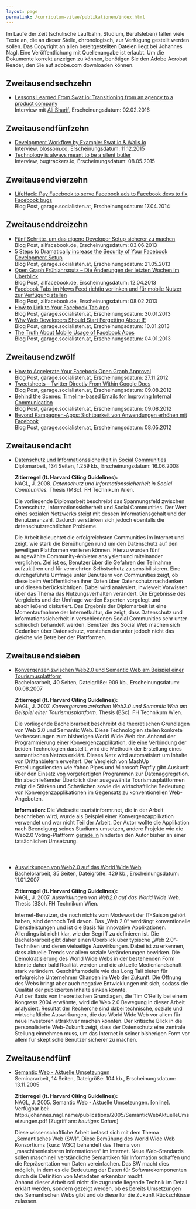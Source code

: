 ```yaml
---
layout: page
permalink: /curriculum-vitae/publikationen/index.html
---
```

  <p>Im Laufe der Zeit (schulische Laufbahn, Studium, Berufsleben) fallen viele Texte an, die an dieser Stelle, chronologisch, zur Verfügung gestellt werden sollen. Das Copyright an allen bereitgestellten Dateien liegt bei Johannes Nagl. Eine Veröffentlichung mit Quellenangabe ist erlaubt. Um die Dokumente korrekt anzeigen zu können, benötigen Sie den Adobe Acrobat Reader, den Sie auf adobe.com downloaden können.
  </p>
  
  <h2>Zweitausendsechzehn</h2>
  <ul>
    <li><span class="title"><a href="https://medium.com/@sharifsbeat/lessons-learned-from-swat-io-b7e1d1f111">Lessons Learned From Swat.io: Transitioning from an agency to a product company</a></span><br>Interview mit <a href="https://twitter.com/sharifsbeat">Ali Sharif</a>, Erscheinungsdatum: 02.02.2016
    </li>
  </ul>
  
  
  <h2>Zweitausendfünfzehn</h2>
  <ul>
    <li><span class="title"><a href="https://www.blossom.co/blog/development-workflow-by-example-swat-io-walls-io">Development Workflow by Example: Swat.io & Walls.io</a></span><br>Interview, blossom.co, Erscheinungsdatum: 11.12.2015
    </li>
    <li><span class="title"><a href="https://www.bugtrackers.io/interview-swatio-johannes-nagl">Technology is always meant to be a silent butler</a></span><br>Interview, bugtrackers.io, Erscheinungsdatum: 08.05.2015
    </li>
  </ul>

  <h2>Zweitausendvierzehn</h2>
  <ul>
    <li><span class="title"><a href="http://garage.socialisten.at/2014/04/lifehack-pay-facebook-to-serve-facebook-ads-to-facebook-devs-to-fix-facebook-bugs/">LifeHack: Pay Facebook to serve Facebook ads to Facebook devs to fix Facebook bugs</a></span><br>Blog Post, garage.socialisten.at, Erscheinungsdatum: 17.04.2014
    </li>
  </ul>

  <h2>Zweitausenddreizehn</h2>
  <ul>
    <li><span class="title"><a href="http://allfacebook.de/gastbeitrag/funf-schritte-um-das-eigene-developer-setup-sicherer-zu-machen">Fünf Schritte, um das eigene Developer Setup sicherer zu machen</a></span><br>Blog Post, allfacebook.de, Erscheinungsdatum: 03.06.2013
    </li>
    <li><span class="title"><a href="http://garage.socialisten.at/2013/05/5-steps-to-dramatically-increase-the-security-of-your-facebook-development-setup/">5 Steps to Dramatically increase the Security of Your Facebook Development Setup</a></span><br>Blog Post, garage.socialisten.at, Erscheinungsdatum: 21.05.2013
    </li>
    <li><span class="title"><a href="http://allfacebook.de/features/open-graph-apps-fur-die-massen-die-anderungen-der-letzten-wochen-im-uberblick">Open Graph Frühjahrsputz – Die Änderungen der letzten Wochen im Überblick</a></span><br>Blog Post, allfacebook.de, Erscheinungsdatum: 12.04.2013
    </li>
    <li><span class="title"><a href="http://allfacebook.de/features/facebook-tabs-im-news-feed-richtig-verlinken-und-fur-mobile-nutzer-zur-verfugung-stellen">Facebook Tabs im News Feed richtig verlinken und für mobile Nutzer zur Verfügung stellen</a></span><br>Blog Post, allfacebook.de, Erscheinungsdatum: 08.02.2013
    </li>
    <li><span class="title"><a href="http://garage.socialisten.at/2013/01/how-to-link-to-your-facebook-tab-app/">How to Link to Your Facebook Tab App</a></span><br>Blog Post, garage.socialisten.at, Erscheinungsdatum: 30.01.2013
    </li>
    <li><span class="title"><a href="http://garage.socialisten.at/2013/01/why-web-developers-should-start-forgetting-ie/">Why Web Developers Should Start Forgetting About IE</a></span><br>Blog Post, garage.socialisten.at, Erscheinungsdatum: 10.01.2013
    </li>
    <li><span class="title"><a href="http://garage.socialisten.at/2013/01/the-truth-about-mobile-usage-of-facebook-apps/">The Truth About Mobile Usage of Facebook Apps</a></span><br>Blog Post, garage.socialisten.at, Erscheinungsdatum: 04.01.2013
    </li>
  </ul>

  <h2>Zweitausendzwölf</h2>
  <ul>
    <li><span class="title"><a href="http://garage.socialisten.at/2012/11/how-to-accelerate-your-open-graph-approval/">How to Accelerate Your Facebook Open Graph Approval</a></span><br>Blog Post, garage.socialisten.at, Erscheinungsdatum: 27.11.2012
    </li>
    <li><span class="title"><a href="http://garage.socialisten.at/2012/08/tweetsheets-twitter-directly-from-within-google-docs/">Tweetsheets – Twitter Directly From Within Google Docs</a></span><br>Blog Post, garage.socialisten.at, Erscheinungsdatum: 09.08.2012
    </li>
    <li><span class="title"><a href="http://garage.socialisten.at/2012/07/behind-the-scenes-timeline-based-emails-for-improving-internal-communication/">Behind the Scenes: Timeline-based Emails for Improving Internal Communication</a></span><br>Blog Post, garage.socialisten.at, Erscheinungsdatum: 09.08.2012
    </li>
    <li><span class="title"><a href="http://garage.socialisten.at/2012/05/beyond-kampagnen-apps-sichtbarkeit-von-anwendungen-erhoehen-mit-facebook-achievements/">Beyond Kampagnen-Apps: Sichtbarkeit von Anwendungen erhöhen mit Facebook</a></span><br>Blog Post, garage.socialisten.at, Erscheinungsdatum: 08.05.2012
    </li>
  </ul>
  
  <h2>Zweitausendacht</h2>
  <ul>
    <li><span class="title"><a download href="/publications/2008/DatenschutzInformationssicherheitSocialCommunities.pdf">Datenschutz und Informationssicherheit in Social Communities</a></span><br>Diplomarbeit, 134 Seiten, 1.259 kb., Erscheinungsdatum: 16.06.2008
<p><strong>Zitierregel (lt. Harvard Citing Guidelines):</strong><br />NAGL, J. 2008. <em>Datenschutz und Informationssicherheit in Social Communities.</em> Thesis (MSc). FH Technikum Wien.</p>
      <p>
        Die vorliegende Diplomarbeit beschreibt das Spannungsfeld zwischen Datenschutz, Informationssicherheit und Social Communities. Der Wert eines sozialen Netzwerks steigt mit dessen Informationsgehalt und der Benutzeranzahl. Dadurch verstärken sich jedoch ebenfalls die datenschutzrechtlichen Probleme.
      </p>
      <p>
        Die Arbeit beleuchtet die erfolgreichsten Communities im Internet und zeigt, wie stark die Bemühungen rund um den Datenschutz auf den jeweiligen Plattformen variieren können. Hierzu wurden fünf ausgewählte Community-Anbieter analysiert und miteinander verglichen. Ziel ist es, Benutzer über die Gefahren der Teilnahme aufzuklären und für vermehrten Selbstschutz zu sensibilisieren. Eine durchgeführte Umfrage unter Benutzern von Communities zeigt, ob diese beim Veröffentlichen ihrer Daten über Datenschutz nachdenken und diesen berücksichtigen. Dabei wird analysiert, inwieweit Vorwissen über das Thema das Nutzungsverhalten verändert. Die Ergebnisse des Vergleichs und der Umfrage werden Experten vorgelegt und abschließend diskutiert. Das Ergebnis der Diplomarbeit ist eine Momentaufnahme der Internetkultur, die zeigt, dass Datenschutz und Informationssicherheit in verschiedenen Social Communities sehr unter-schiedlich behandelt werden. Benutzer des Social Web machen sich Gedanken über Datenschutz, verstehen darunter jedoch nicht das gleiche wie Betreiber der Plattformen.
      </p>
    </li>

  </ul>
  <h2>Zweitausendsieben</h2>
  <ul>
    <li style="padding-bottom: 40px;"><span class="title"><a download href="/publications/2007/KonvergenzenWeb20SemanticWeb.pdf" title="Konvergenzen zwischen Web2.0 und Semantic Web am Beispiel einer Tourismusplattform">Konvergenzen zwischen Web2.0 und Semantic Web am Beispiel einer Tourismusplattform</a></span><br>Bachelorarbeit, 40 Seiten, Dateigröße: 909 kb., Erscheinungsdatum: 06.08.2007
      <p><strong>Zitierregel (lt. Harvard Citing Guidelines):</strong><br />
      NAGL, J. 2007. <em>Konvergenzen zwischen Web2.0 und Semantic Web am Beispiel einer Tourismusplattform.</em> Thesis (BSc). FH Technikum Wien.</p>
      <p>
        Die vorliegende Bachelorarbeit beschreibt die theoretischen Grundlagen von Web 2.0 und Semantic Web. Diese Technologien stellen konkrete Verbesserungen zum bisherigen World Wide Web dar. Anhand der Programmierung einer Konvergenzapplikation, die eine Verbindung der beiden Technologien darstellt, wird die Methodik der Erstellung eines semantischen Netzes erklärt. Dieses Netz wird automatisiert um Inhalte von Drittanbietern erweitert. Der Vergleich von MashUp Erstellungsdiensten wie Yahoo Pipes und Microsoft Popfly gibt Auskunft über den Einsatz von vorgefertigten Programmen zur Datenaggregation. Ein abschließender Überblick über ausgewählte Tourismusplattformen zeigt die Stärken und Schwächen sowie die wirtschaftliche Bedeutung von Konvergenzapplikationen im Gegensatz zu konventionellen Web-Angeboten.
      <p>
       <strong>Information:</strong> Die Webseite touristinformr.net, die in der Arbeit beschrieben wird, wurde als Beispiel einer Konvergenzapplikation verwendet und war nicht Teil der Arbeit. Der Autor wollte die Applikation nach Beendigung seines Studiums umsetzen, andere Projekte wie die Web2.0 Voting-Plattform <a href="http://frische.ideen.sind.gerade.in/">gerade.in</a> hinderten den Autor bisher an einer tatsächlichen Umsetzung.
      </p>
    </li>
    <li><span class="title"><a download href="/publications/2007/AuswirkungenVonWeb20AufDasWWW.pdf" title="Auswirkungen von Web 2.0 auf das WWW">Auswirkungen von Web2.0 auf das World Wide Web</a></span><br />Bachelorarbeit, 35 Seiten, Dateigröße: 429 kb., Erscheinungsdatum: 11.01.2007
      <p>
        <strong>Zitierregel (lt. Harvard Citing Guidelines):</strong><br />
        NAGL, J. 2007. <em>Auswirkungen von Web2.0 auf das World Wide Web.</em> Thesis (BSc). FH Technikum Wien.
      </p>
      <p>
        Internet-Benutzer, die noch nichts vom Modewort der IT-Saison gehört haben, sind dennoch Teil davon. Das „Web 2.0“ verdrängt konventionelle Dienstleistungen und ist die Basis für innovative Applikationen. Allerdings ist nicht klar, wie der Begriff zu definieren ist. Die Bachelorarbeit gibt daher einen Überblick über typische „Web 2.0“-Techniken und deren vielseitige Auswirkungen. Dabei ist zu erkennen, dass aktuelle Trends vor allem soziale Veränderungen bewirken. Die Demokratisierung des World Wide Webs in der bestehenden Form könnte daher bald Realität werden und die aktuelle Medienlandschaft stark verändern. Geschäftsmodelle wie das Long Tail bieten für erfolgreiche Unternehmer Chancen im Web der Zukunft. Die Öffnung des Webs bringt aber auch negative Entwicklungen mit sich, sodass die Qualität der publizierten Inhalte sinken könnte.
        <br />
        Auf der Basis von theoretischen Grundlagen, die Tim O’Reilly bei einem Kongress 2004 erwähnte, wird die Web 2.0 Bewegung in dieser Arbeit analysiert. Resultat der Recherche sind dabei technische, soziale und wirtschaftliche Auswirkungen, die das World Wide Web vor allem für neue Investoren attraktiver machen könnten. Der kritische Blick in die personalisierte Web-Zukunft zeigt, dass der Datenschutz eine zentrale Stellung einnehmen muss, um das Internet in seiner bisherigen Form vor allem für skeptische Benutzer sicherer zu machen.
      <p>
    </li>
  </ul>
  <h2>Zweitausendfünf</h2>
  <ul>
    <li><span class="title"><a download href="/publications/2005/SemanticWebAktuelleUmsetzungen.pdf" title="Semantic Web - Aktuelle Umsetzungen">Semantic Web - Aktuelle Umsetzungen</a></span><br />Seminararbeit, 14 Seiten, Dateigröße: 104 kb., Erscheinungsdatum: 13.11.2005
      <p>
        <strong>Zitierregel (lt. Harvard Citing Guidelines):</strong><br />
        NAGL, J. 2005. Semantic Web - Aktuelle Umsetzungen. [online]. Verfügbar bei: http://johannes.nagl.name/publications/2005/SemanticWebAktuelleUmsetzungen.pdf [Zugriff am: <em>heutiges Datum</em>]
      </p>
      <p>
        Diese wissenschaftliche Arbeit befasst sich mit dem Thema „Semantisches Web (SW)“. Diese Bemühung des World Wide Web Konsortiums (kurz: W3C) behandelt das Thema von „maschinenlesbaren Informationen“ im Internet. Neue Web-Standards sollen maschinell verständliche Semantiken für Information schaffen und die Repräsentation von Daten vereinfachen. Das SW macht dies möglich, in dem es die Bedeutung der Daten für Softwarekomponenten durch die Definition von Metadaten erkennbar macht.<br />Anhand dieser Arbeit soll nicht die zugrunde liegende Technik im Detail erklärt werden, sondern gezeigt werden, ob es bereits Umsetzungen des Semantischen Webs gibt und ob diese für die Zukunft Rückschlüsse zulassen.
      <p>
    </li>
  </ul>
